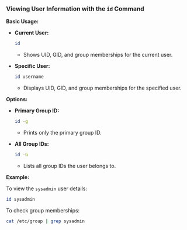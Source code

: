 ### Viewing User Information with the `id` Command

**Basic Usage:**

- **Current User:**
  ```bash
  id
  ```
  - Shows UID, GID, and group memberships for the current user.

- **Specific User:**
  ```bash
  id username
  ```
  - Displays UID, GID, and group memberships for the specified user.

**Options:**

- **Primary Group ID:**
  ```bash
  id -g
  ```
  - Prints only the primary group ID.

- **All Group IDs:**
  ```bash
  id -G
  ```
  - Lists all group IDs the user belongs to.

**Example:**

To view the `sysadmin` user details:

```bash
id sysadmin
```

To check group memberships:

```bash
cat /etc/group | grep sysadmin
```